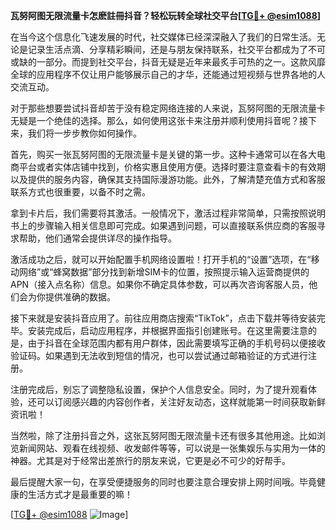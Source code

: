 **瓦努阿图无限流量卡怎麽註冊抖音？轻松玩转全球社交平台[[TG💪+ @esim1088](https://t.me/s/esim1088)]**

在当今这个信息化飞速发展的时代，社交媒体已经深深融入了我们的日常生活。无论是记录生活点滴、分享精彩瞬间，还是与朋友保持联系，社交平台都成为了不可或缺的一部分。而提到社交平台，抖音无疑是近年来最炙手可热的之一。这款风靡全球的应用程序不仅让用户能够展示自己的才华，还能通过短视频与世界各地的人交流互动。

对于那些想要尝试抖音却苦于没有稳定网络连接的人来说，瓦努阿图的无限流量卡无疑是一个绝佳的选择。那么，如何使用这张卡来注册并顺利使用抖音呢？接下来，我们将一步步教你如何操作。

首先，购买一张瓦努阿图的无限流量卡是关键的第一步。这种卡通常可以在各大电商平台或者实体店铺中找到，价格实惠且使用方便。选择时要注意查看卡的有效期以及提供的服务内容，确保其支持国际漫游功能。此外，了解清楚充值方式和客服联系方式也很重要，以备不时之需。

拿到卡片后，我们需要将其激活。一般情况下，激活过程非常简单，只需按照说明书上的步骤输入相关信息即可完成。如果遇到问题，可以直接联系供应商的客服寻求帮助，他们通常会提供详尽的操作指导。

激活成功之后，就可以开始配置手机网络设置啦！打开手机的“设置”选项，在“移动网络”或“蜂窝数据”部分找到新增SIM卡的位置，按照提示输入运营商提供的APN（接入点名称）信息。如果你不确定具体参数，可以再次咨询客服人员，他们会为你提供准确的数据。

接下来就是安装抖音应用了。前往应用商店搜索“TikTok”，点击下载并等待安装完毕。安装完成后，启动应用程序，并根据界面指引创建账号。在这里需要注意的是，由于抖音在全球范围内都有用户群体，因此需要填写正确的手机号码以便接收验证码。如果遇到无法收到短信的情况，也可以尝试通过邮箱验证的方式进行注册。

注册完成后，别忘了调整隐私设置，保护个人信息安全。同时，为了提升观看体验，还可以订阅感兴趣的内容创作者，关注好友动态，这样就能第一时间获取新鲜资讯啦！

当然啦，除了注册抖音之外，这张瓦努阿图无限流量卡还有很多其他用途。比如浏览新闻网站、观看在线视频、收发邮件等等，可以说是一张集娱乐与实用为一体的神器。尤其是对于经常出差旅行的朋友来说，它更是必不可少的好帮手。

最后提醒大家一句，在享受便捷服务的同时也要注意合理安排上网时间哦。毕竟健康的生活方式才是最重要的嘛！

[[TG💪+ @esim1088](https://t.me/s/esim1088) ![Image](https://i.postimg.cc/4NQfJmqS/Snipaste-2025-05-13-00-14-12.png)]